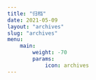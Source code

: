 ```yaml
---
title: "归档"
date: 2021-05-09
layout: "archives"
slug: "archives"
menu:
    main:
        weight: -70
        params: 
            icon: archives
---
```

